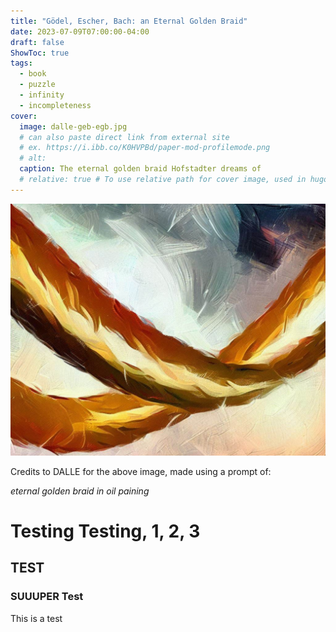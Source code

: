 ```yaml
---
title: "Gödel, Escher, Bach: an Eternal Golden Braid"
date: 2023-07-09T07:00:00-04:00
draft: false
ShowToc: true
tags:
  - book
  - puzzle
  - infinity
  - incompleteness
cover:
  image: dalle-geb-egb.jpg
  # can also paste direct link from external site
  # ex. https://i.ibb.co/K0HVPBd/paper-mod-profilemode.png
  # alt:
  caption: The eternal golden braid Hofstadter dreams of
  # relative: true # To use relative path for cover image, used in hugo Page-bundles
---
```


![Gödel, Escher, Bach](dalle-geb-egb.jpg)

Credits to DALLE for the above image, made using a prompt of:

*eternal golden braid in oil paining*

# Testing Testing, 1, 2, 3

## TEST

### SUUUPER Test

This is a test